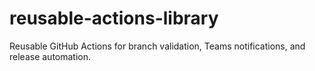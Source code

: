 # reusable-actions-library
Reusable GitHub Actions for branch validation, Teams notifications, and release automation.

